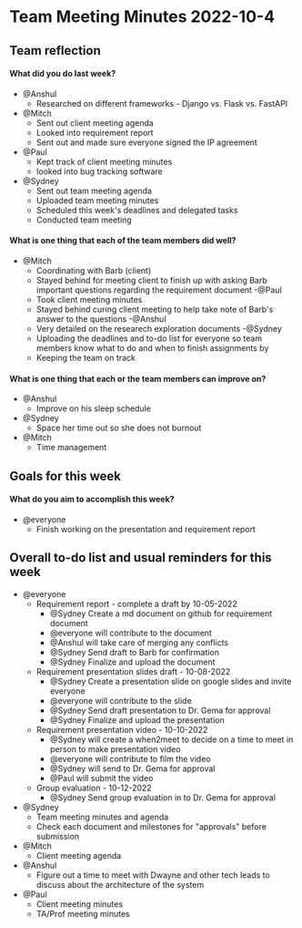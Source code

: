 # Team Meeting Minutes 2022-10-4

## Team reflection
#### What did you do last week?
  - @Anshul
    - Researched on different frameworks - Django vs. Flask vs. FastAPI
  - @Mitch
    - Sent out client meeting agenda
    - Looked into requirement report
    - Sent out and made sure everyone signed the IP agreement
  - @Paul
    - Kept track of client meeting minutes
    - looked into bug tracking software
  - @Sydney
    - Sent out team meeting agenda
    - Uploaded team meeting minutes
    - Scheduled this week's deadlines and delegated tasks
    - Conducted team meeting
#### What is one thing that each of the team members did well?
  - @Mitch
    - Coordinating with Barb (client)
    - Stayed behind for meeting client to finish up with asking Barb important questions regarding the requirement document
  -@Paul
    - Took client meeting minutes
    - Stayed behind curing client meeting to help take note of Barb's answer to the questions
  -@Anshul
    - Very detailed on the researech exploration documents
  -@Sydney
    - Uploading the deadlines and to-do list for everyone so team members know what to do and when to finish assignments by
    - Keeping the team on track
    
#### What is one thing that each or the team members can improve on?
  - @Anshul
    - Improve on his sleep schedule
  - @Sydney
    - Space her time out so she does not burnout
  - @Mitch
    - Time management

## Goals for this week
#### What do you aim to accomplish this week?
  - @everyone
    - Finish working on the presentation and requirement report

## Overall to-do list and usual reminders for this week
- @everyone
  - Requirement report - complete a draft by 10-05-2022
    - @Sydney Create a md document on github for requirement document
    - @everyone will contribute to the document
    - @Anshul will take care of merging any conflicts
    - @Sydney Send draft to Barb for confirmation
    - @Sydney Finalize and upload the document
  - Requirement presentation slides draft - 10-08-2022
    - @Sydney Create a presentation slide on google slides and invite everyone
    - @everyone will contribute to the slide
    - @Sydney Send draft presentation to Dr. Gema for approval
    - @Sydney Finalize and upload the presentation
  - Requirement presentation video - 10-10-2022
    - @Sydney will create a when2meet to decide on a time to meet in person to make presentation video
    - @everyone will contribute to film the video
    - @Sydney will send to Dr. Gema for approval
    - @Paul will submit the video
  - Group evaluation - 10-12-2022
    - @Sydney Send group evaluation in to Dr. Gema for approval
- @Sydney
  - Team meeting minutes and agenda
  - Check each document and milestones for "approvals" before submission
- @Mitch
  - Client meeting agenda
- @Anshul
  - Figure out a time to meet with Dwayne and other tech leads to discuss about the architecture of the system
- @Paul
  - Client meeting minutes
  - TA/Prof meeting minutes
